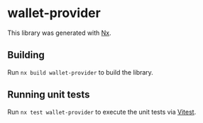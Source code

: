 # wallet-provider

This library was generated with [Nx](https://nx.dev).

## Building

Run `nx build wallet-provider` to build the library.

## Running unit tests

Run `nx test wallet-provider` to execute the unit tests via [Vitest](https://vitest.dev/).
